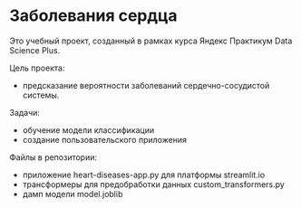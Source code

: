 # Заболевания сердца

Это учебный проект, созданный в рамках курса Яндекс Практикум Data Science Plus.

Цель проекта:
- предсказание вероятности заболеваний сердечно-сосудистой системы.

Задачи:
- обучение модели классификации
- создание пользовательского приложения

Файлы в репозитории:
- приложение heart-diseases-app.py для платформы streamlit.io
- трансформеры для предобработки данных custom_transformers.py
- дамп модели model.joblib

